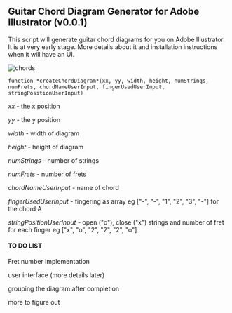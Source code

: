 ## Guitar Chord Diagram Generator for Adobe Illustrator (v0.0.1)



This script will generate guitar chord diagrams for you on Adobe Illustrator. It is at very early stage.  More details about it and installation instructions when it will have an UI.



![chords](https://www.mediafire.com/convkey/ad3b/542gwv4bs0cn4tn6g.jpg)

`function *createChordDiagram*(xx, yy, width, height, numStrings, numFrets, chordNameUserInput, fingerUsedUserInput, stringPositionUserInput)`

*xx*	-	the x position 

*yy*	-	the y position

*width*	- 	width of diagram

*height*	-	height of diagram

*numStrings*	- number of strings

*numFrets*	-	number of frets

*chordNameUserInput*	- 	name of chord

*fingerUsedUserInput*	-	fingering as array eg ["-", "-", "1", "2", "3", "-"] for the chord A

*stringPositionUserInput*	- open ("o"), close ("x") strings and number of fret for each finger eg ["x", "o", "2", "2", "2", "o"]



#### TO DO LIST 

Fret number implementation

user interface (more details later)

grouping the diagram after completion

more to figure out


